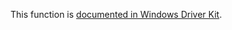 This function is [documented in Windows Driver Kit](https://learn.microsoft.com/en-us/windows-hardware/drivers/ddi/wdm/nf-wdm-rtldowncaseunicodechar).
